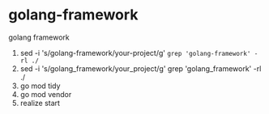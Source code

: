 # golang-framework
golang framework

1. sed -i 's/golang-framework/your-project/g' `grep 'golang-framework' -rl ./`
2. sed -i 's/golang_framework/your_project/g' grep 'golang_framework' -rl ./
3. go mod tidy
4. go mod vendor
5. realize start
